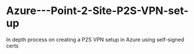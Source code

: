 # Azure---Point-2-Site-P2S-VPN-set-up
In depth process on creating a P2S VPN setup in Azure using self-signed certs
